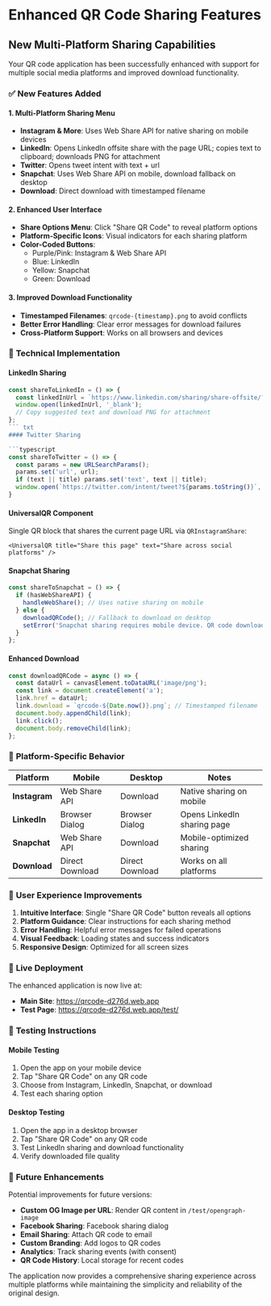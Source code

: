 # Enhanced QR Code Sharing Features

## New Multi-Platform Sharing Capabilities

Your QR code application has been successfully enhanced with support for multiple social media platforms and improved download functionality.

### ✅ **New Features Added**

#### 1. **Multi-Platform Sharing Menu**

- **Instagram & More**: Uses Web Share API for native sharing on mobile devices
- **LinkedIn**: Opens LinkedIn offsite share with the page URL; copies text to clipboard; downloads PNG for attachment
- **Twitter**: Opens tweet intent with text + url
- **Snapchat**: Uses Web Share API on mobile, download fallback on desktop
- **Download**: Direct download with timestamped filename

#### 2. **Enhanced User Interface**

- **Share Options Menu**: Click "Share QR Code" to reveal platform options
- **Platform-Specific Icons**: Visual indicators for each sharing platform
- **Color-Coded Buttons**:
  - Purple/Pink: Instagram & Web Share API
  - Blue: LinkedIn
  - Yellow: Snapchat
  - Green: Download

#### 3. **Improved Download Functionality**

- **Timestamped Filenames**: `qrcode-{timestamp}.png` to avoid conflicts
- **Better Error Handling**: Clear error messages for download failures
- **Cross-Platform Support**: Works on all browsers and devices

### 🔧 **Technical Implementation**

#### LinkedIn Sharing

```typescript
const shareToLinkedIn = () => {
  const linkedInUrl = `https://www.linkedin.com/sharing/share-offsite/?url=${encodeURIComponent(url)}`;
  window.open(linkedInUrl, '_blank');
  // Copy suggested text and download PNG for attachment
};
``` txt
#### Twitter Sharing

```typescript
const shareToTwitter = () => {
  const params = new URLSearchParams();
  params.set('url', url);
  if (text || title) params.set('text', text || title);
  window.open(`https://twitter.com/intent/tweet?${params.toString()}`, '_blank');
}
```

#### UniversalQR Component

Single QR block that shares the current page URL via `QRInstagramShare`:

```tsx
<UniversalQR title="Share this page" text="Share across social platforms" />
```

#### Snapchat Sharing

```typescript
const shareToSnapchat = () => {
  if (hasWebShareAPI) {
    handleWebShare(); // Uses native sharing on mobile
  } else {
    downloadQRCode(); // Fallback to download on desktop
    setError('Snapchat sharing requires mobile device. QR code downloaded for manual sharing.');
  }
};
```

#### Enhanced Download

```typescript
const downloadQRCode = async () => {
  const dataUrl = canvasElement.toDataURL('image/png');
  const link = document.createElement('a');
  link.href = dataUrl;
  link.download = `qrcode-${Date.now()}.png`; // Timestamped filename
  document.body.appendChild(link);
  link.click();
  document.body.removeChild(link);
};
```

### 📱 **Platform-Specific Behavior**

| Platform | Mobile | Desktop | Notes |
|----------|--------|---------|-------|
| **Instagram** | Web Share API | Download | Native sharing on mobile |
| **LinkedIn** | Browser Dialog | Browser Dialog | Opens LinkedIn sharing page |
| **Snapchat** | Web Share API | Download | Mobile-optimized sharing |
| **Download** | Direct Download | Direct Download | Works on all platforms |

### 🎯 **User Experience Improvements**

1. **Intuitive Interface**: Single "Share QR Code" button reveals all options
2. **Platform Guidance**: Clear instructions for each sharing method
3. **Error Handling**: Helpful error messages for failed operations
4. **Visual Feedback**: Loading states and success indicators
5. **Responsive Design**: Optimized for all screen sizes

### 🚀 **Live Deployment**

The enhanced application is now live at:

- **Main Site**: <https://qrcode-d276d.web.app>
- **Test Page**: <https://qrcode-d276d.web.app/test/>

### 🧪 **Testing Instructions**

#### Mobile Testing

1. Open the app on your mobile device
2. Tap "Share QR Code" on any QR code
3. Choose from Instagram, LinkedIn, Snapchat, or download
4. Test each sharing option

#### Desktop Testing

1. Open the app in a desktop browser
2. Tap "Share QR Code" on any QR code
3. Test LinkedIn sharing and download functionality
4. Verify downloaded file quality

### 🔄 **Future Enhancements**

Potential improvements for future versions:

- **Custom OG Image per URL**: Render QR content in `/test/opengraph-image`
- **Facebook Sharing**: Facebook sharing dialog
- **Email Sharing**: Attach QR code to email
- **Custom Branding**: Add logos to QR codes
- **Analytics**: Track sharing events (with consent)
- **QR Code History**: Local storage for recent codes

The application now provides a comprehensive sharing experience across multiple platforms while maintaining the simplicity and reliability of the original design.
